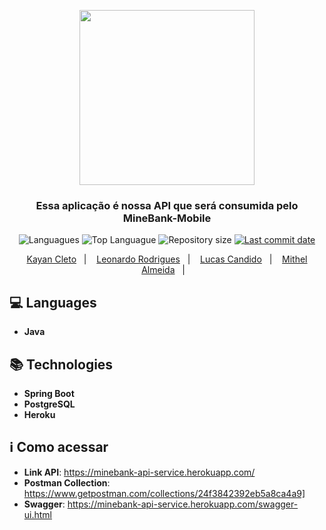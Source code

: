 <p align="center">
   <img src="https://github.com/ProjetosUniso/MineBank-Mobile/blob/master/mobile/app/src/main/res/drawable-v24/logo.png" width="280">

   <h3 align="center" >
     Essa aplicação é nossa API que será consumida pelo MineBank-Mobile
   </h3>

<p align="center">
</p>

<p align="center">
  <img alt="Languagues" src="https://img.shields.io/github/languages/count/ProjetosUniso/MineBank-API">
  <img alt="Top Languague" src="https://img.shields.io/github/languages/top/ProjetosUniso/MineBank-API">
  <img alt="Repository size" src="https://img.shields.io/github/repo-size/ProjetosUniso/MineBank-API">
  <a href="https://github.com/ProjetosUniso/MineBank-API/commits/master">
    <img alt="Last commit date" src="https://img.shields.io/github/last-commit/ProjetosUniso/MineBank-API">
  </a>
</p>

<p align="center">
  <a href="https://github.com/KayanCleto">Kayan Cleto</a>&nbsp;&nbsp;&nbsp;|&nbsp;&nbsp;&nbsp;
  <a href="https://github.com/LeonardoLetr">Leonardo Rodrigues</a>&nbsp;&nbsp;&nbsp;|&nbsp;&nbsp;&nbsp;
  <a href="https://github.com/Lucas-Hernandes">Lucas Candido</a>&nbsp;&nbsp;&nbsp;|&nbsp;&nbsp;&nbsp;
  <a href="https://github.com/MithelM">Mithel Almeida</a>&nbsp;&nbsp;&nbsp;|&nbsp;&nbsp;&nbsp;
</p>



## :computer: Languages

- **Java**

## :books: Technologies
   * **Spring Boot**
   * **PostgreSQL**
   * **Heroku**
   
## :information_source: Como acessar 
   * **Link API**: https://minebank-api-service.herokuapp.com/
   * **Postman Collection**: https://www.getpostman.com/collections/24f3842392eb5a8ca4a9]
   * **Swagger**: https://minebank-api-service.herokuapp.com/swagger-ui.html

